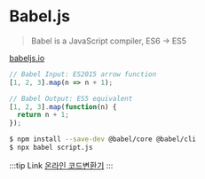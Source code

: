 # Babel.js

> Babel is a JavaScript compiler, ES6 -> ES5

[babeljs.io](https://babeljs.io/)

```js
// Babel Input: ES2015 arrow function
[1, 2, 3].map(n => n + 1);

// Babel Output: ES5 equivalent
[1, 2, 3].map(function(n) {
  return n + 1;
});
```

```bash
$ npm install --save-dev @babel/core @babel/cli
$ npx babel script.js
```

:::tip Link
[온라인 코드변환기](https://babeljs.io/en/repl.html)
:::
